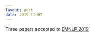 ```yaml
---
layout: post
date: 2019-11-07
---
```


Three papers accepted to [EMNLP 2019](https://2019.emnlp.org/)